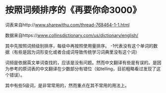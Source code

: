 # 按照词频排序的《再要你命3000》

词表来自http://www.sharewithu.com/thread-768464-1-1.html

数据来自https://www.collinsdictionary.com/us/dictionary/english/

其中先按照词频级别排序，每级中再按照使用量排序。
-1代表没有这个单词的数据（有些是因为词形变化或者合成词导致传统学习词典里没有这个词）

词频是依据英文单词查找的，应该是没有问题。然而中文翻译有些是有误的。是因为参考的原词表的中文翻译在少数部分有错位（如telling，目前粗略看过发现了这个错误）。

其中有些5级词，是非常常用的，然而重点在其不常用的用法上。
